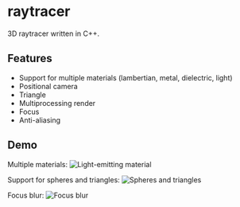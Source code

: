 # raytracer
3D raytracer written in C++.

## Features
- Support for multiple materials (lambertian, metal, dielectric, light)
- Positional camera
- Triangle
- Multiprocessing render
- Focus
- Anti-aliasing

## Demo
Multiple materials:
![Light-emitting material](src/image-light.ppm)

Support for spheres and triangles:
![Spheres and triangles](src/image-triangle.ppm)

Focus blur:
![Focus blur](src/image-focusblur.ppm)
